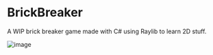 # BrickBreaker
A WIP brick breaker game made with C# using Raylib to learn 2D stuff.




![image](https://image.noelshack.com/fichiers/2024/21/1/1716232555-screenshot-2024-05-20-211448.png)

